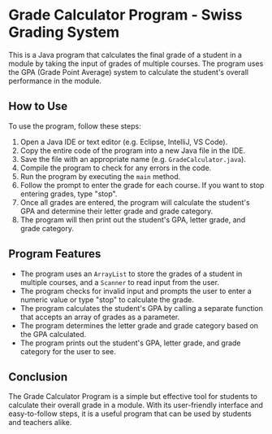 # Grade Calculator Program - Swiss Grading System

This is a Java program that calculates the final grade of a student in a module by taking the input of grades of multiple courses. The program uses the GPA (Grade Point Average) system to calculate the student's overall performance in the module.

## How to Use

To use the program, follow these steps:

1. Open a Java IDE or text editor (e.g. Eclipse, IntelliJ, VS Code).
2. Copy the entire code of the program into a new Java file in the IDE.
3. Save the file with an appropriate name (e.g. `GradeCalculator.java`).
4. Compile the program to check for any errors in the code.
5. Run the program by executing the `main` method.
6. Follow the prompt to enter the grade for each course. If you want to stop entering grades, type "stop".
7. Once all grades are entered, the program will calculate the student's GPA and determine their letter grade and grade category.
8. The program will then print out the student's GPA, letter grade, and grade category.

## Program Features

- The program uses an `ArrayList` to store the grades of a student in multiple courses, and a `Scanner` to read input from the user.
- The program checks for invalid input and prompts the user to enter a numeric value or type "stop" to calculate the grade.
- The program calculates the student's GPA by calling a separate function that accepts an array of grades as a parameter.
- The program determines the letter grade and grade category based on the GPA calculated.
- The program prints out the student's GPA, letter grade, and grade category for the user to see.

## Conclusion

The Grade Calculator Program is a simple but effective tool for students to calculate their overall grade in a module. With its user-friendly interface and easy-to-follow steps, it is a useful program that can be used by students and teachers alike.